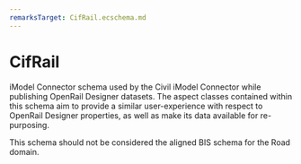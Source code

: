```yaml
---
remarksTarget: CifRail.ecschema.md
---
```


# CifRail

iModel Connector schema used by the Civil iModel Connector while publishing OpenRail Designer datasets. The aspect classes contained within this schema aim to provide a similar user-experience with respect to OpenRail Designer properties, as well as make its data available for re-purposing. 

This schema should not be considered the aligned BIS schema for the Road domain.